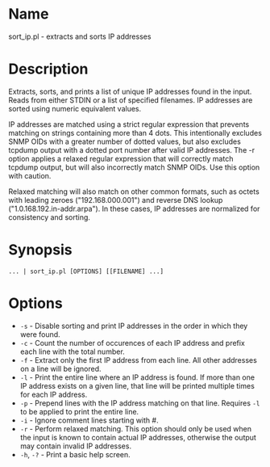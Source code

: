 # Name
sort_ip.pl - extracts and sorts IP addresses
# Description
Extracts, sorts, and prints a list of unique IP addresses found in the input. Reads from either STDIN or a list of specified filenames. IP addresses are sorted using numeric equivalent values.

IP addresses are matched using a strict regular expression that prevents matching on strings containing more than 4 dots. This intentionally excludes SNMP OIDs with a greater number of dotted values, but also excludes tcpdump output with a dotted port number after valid IP addresses. The -r option applies a relaxed regular expression that will correctly match tcpdump output, but will also incorrectly match SNMP OIDs. Use this option with caution.

Relaxed matching will also match on other common formats, such as octets with leading zeroes ("192.168.000.001") and reverse DNS lookup ("1.0.168.192.in-addr.arpa"). In these cases, IP addresses are normalized for consistency and sorting.
# Synopsis
`... | sort_ip.pl [OPTIONS] [[FILENAME] ...]`
# Options
* `-s` - Disable sorting and print IP addresses in the order in which they were found.
* `-c` - Count the number of occurences of each IP address and prefix each line with the total number.
* `-f` - Extract only the first IP address from each line. All other addresses on a line will be ignored.
* `-l` - Print the entire line where an IP address is found. If more than one IP address exists on a given line, that line will be printed multiple times for each IP address.
* `-p` - Prepend lines with the IP address matching on that line. Requires `-l` to be applied to print the entire line.
* `-i` - Ignore comment lines starting with #.
* `-r` - Perform relaxed matching. This option should only be used when the input is known to contain actual IP addresses, otherwise the output may contain invalid IP addresses.
* `-h`, `-?` - Print a basic help screen.
